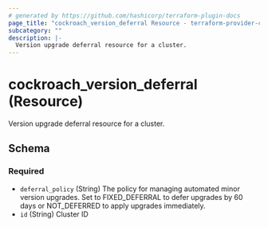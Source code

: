 ```yaml
---
# generated by https://github.com/hashicorp/terraform-plugin-docs
page_title: "cockroach_version_deferral Resource - terraform-provider-cockroach"
subcategory: ""
description: |-
  Version upgrade deferral resource for a cluster.
---
```


# cockroach_version_deferral (Resource)

Version upgrade deferral resource for a cluster.



<!-- schema generated by tfplugindocs -->
## Schema

### Required

- `deferral_policy` (String) The policy for managing automated minor version upgrades. Set to FIXED_DEFERRAL to defer upgrades by 60 days or NOT_DEFERRED to apply upgrades immediately.
- `id` (String) Cluster ID


